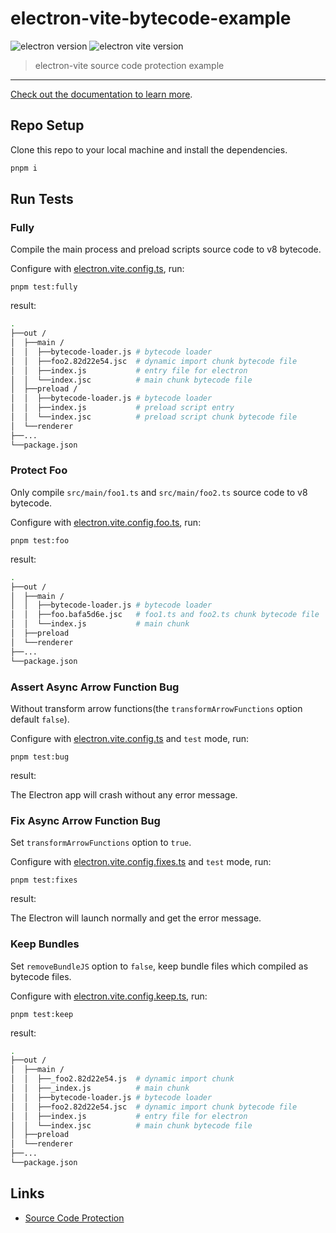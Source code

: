 # electron-vite-bytecode-example

![electron version](https://img.shields.io/github/package-json/dependency-version/alex8088/electron-vite-bytecode-example/dev/electron)
![electron vite version](https://img.shields.io/github/package-json/dependency-version/alex8088/electron-vite-bytecode-example/dev/electron-vite)

> electron-vite source code protection example

---

[Check out the documentation to learn more](https://evite.netlify.app/guide/source-code-protection.html).

## Repo Setup

Clone this repo to your local machine and install the dependencies.

```bash
pnpm i
```

## Run Tests

### Fully

Compile the main process and preload scripts source code to v8 bytecode.

Configure with [electron.vite.config.ts](./electron.vite.config.ts), run:

```
pnpm test:fully
```

result:

```bash
.
├──out /
│  ├──main /
│  │  ├──bytecode-loader.js # bytecode loader
│  │  ├──foo2.82d22e54.jsc  # dynamic import chunk bytecode file
│  │  ├──index.js           # entry file for electron
│  │  └──index.jsc          # main chunk bytecode file
│  ├──preload /
│  │  ├──bytecode-loader.js # bytecode loader
│  │  ├──index.js           # preload script entry
│  │  └──index.jsc          # preload script chunk bytecode file
│  └──renderer
├──...
└──package.json
```

### Protect Foo

Only compile `src/main/foo1.ts` and `src/main/foo2.ts` source code to v8 bytecode.

Configure with [electron.vite.config.foo.ts](./electron.vite.config.foo.ts), run:

```
pnpm test:foo
```

result:

```bash
.
├──out /
│  ├──main /
│  │  ├──bytecode-loader.js # bytecode loader
│  │  ├──foo.bafa5d6e.jsc   # foo1.ts and foo2.ts chunk bytecode file
│  │  └──index.js           # main chunk
│  ├──preload
│  └──renderer
├──...
└──package.json
```

### Assert Async Arrow Function Bug

Without transform arrow functions(the `transformArrowFunctions` option default `false`).

Configure with [electron.vite.config.ts](./electron.vite.config.ts) and `test` mode, run:

```
pnpm test:bug
```

result:

The Electron app will crash without any error message.

### Fix Async Arrow Function Bug

Set `transformArrowFunctions` option to `true`.

Configure with [electron.vite.config.fixes.ts](./electron.vite.config.fixes.ts) and `test` mode, run:

```
pnpm test:fixes
```

result:

The Electron will launch normally and get the error message.


### Keep Bundles

Set `removeBundleJS` option to `false`, keep bundle files which compiled as bytecode files.

Configure with [electron.vite.config.keep.ts](./electron.vite.config.keep.ts), run:

```
pnpm test:keep
```

result:

```bash
.
├──out /
│  ├──main /
│  │  ├──_foo2.82d22e54.js  # dynamic import chunk
│  │  ├──_index.js          # main chunk
│  │  ├──bytecode-loader.js # bytecode loader
│  │  ├──foo2.82d22e54.jsc  # dynamic import chunk bytecode file
│  │  ├──index.js           # entry file for electron
│  │  └──index.jsc          # main chunk bytecode file
│  ├──preload
│  └──renderer
├──...
└──package.json
```

## Links

- [Source Code Protection](https://evite.netlify.app/guide/source-code-protection.html)
